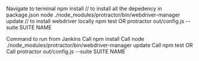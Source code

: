 Navigate to terminal
npm install // to install all the depedency in package.json
node ./node_modules/protractor/bin/webdriver-manager update // to install webdriver locally
npm test
  OR 
protractor out/config.js --suite SUITE NAME

Command to run from Jankins
Call npm install
Call node ./node_modules/protractor/bin/webdriver-manager update
Call npm test
  OR 
Call protractor out/config.js --suite SUITE NAME